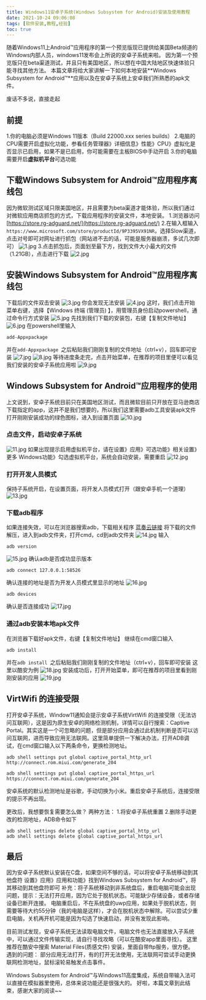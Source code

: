 ```yaml
---
title: Windows11安卓子系统(Windows Subsystem for Android)安装及使用教程
date: 2021-10-24 09:06:08
tags: [软件安装,教程,经验]
toc: true
---
```

随着Windows11上Android™应用程序的第一个预览版现已提供给美国Beta频道的Windows内部人员，windows11发布会上所说的安卓子系统来啦。
因为第一个预览版只在beta渠道测试，并且只有美国地区，所以想在中国大陆地区快速体验只能寻找其他方法。
本篇文章将给大家讲解一下如何本地安装**Windows Subsystem for Android™**应用以及在安卓子系统上安卓我们所熟悉的apk文件。
<!--more-->
废话不多说，直接走起
## 前提
1.你的电脑必须是Windows 11版本（Build 22000.xxx series builds）
2.电脑的CPU需要开启虚拟化功能，参看任务管理器》详细信息》性能》CPU》虚拟化是否显示已启用，如果不是已启用，你可能需要在主板BIOS中手动开启
3.你的电脑需要开启**虚拟机平台**可选功能
## 下载Windows Subsystem for Android™应用程序离线包
因为微软测试区域只限美国地区，并且需要为beta渠道才能体验，所以我们通过对微软应用商店抓包的方式，下载应用程序的安装文件，本地安装。
1.浏览器访问[https://store.rg-adguard.net/](https://store.rg-adguard.net/)
2.在输入框输入`https://www.microsoft.com/store/productId/9P3395VX91NR`，选择Slow渠道，点击对号即可对网址进行抓包（网站进不去的话，可能是服务器崩溃，多试几次即可）
![1.jpg](1.jpg)
3.点击抓包后，页面划至最下方，找到文件大小最大的文件（1.21GB），点击进行下载
![2.jpg](2.jpg)
## 安装Windows Subsystem for Android™应用程序离线包
下载后的文件双击安装
![3.jpg](3.jpg)
你会发现无法安装
![4.jpg](4.jpg)
这时，我们点击开始菜单右键，选择【Windows 终端 (管理员) 】，用管理员身份启动powershell，通过命令行方式安装
![5.jpg](5.jpg)
先找到我们下载的安装包，右键【复制文件地址】
![6.jpg](6.jpg)
在powershell里输入
```
add-Appxpackage 
```
并在`add-Appxpackage `之后粘贴我们刚刚复制的文件地址（ctrl+v），回车即可安装
![7.jpg](7.jpg)
![8.jpg](8.jpg)
等待进度条走完，点击开始菜单，在推荐的项目里便可以看见我们安装的安卓子系统应用啦
![9.jpg](9.jpg)
## Windows Subsystem for Android™应用程序的使用
上文说到，安卓子系统目前只在美国地区测试，而且微软目前只开放在亚马逊商店下载指定的app，这并不是我们想要的，所以我们这里需要adb工具安装apk文件
打开刚刚安装成功的绿色图标，进入到设置页面
![10.jpg](10.jpg)
### 点击文件，启动安卓子系统
![11.jpg](11.jpg)
如果出现提示启用虚拟机平台，请在设置》应用》可选功能》相关设置》更多 Windows功能》勾选虚拟机平台，系统会自动安装，需要重启
![12.jpg](12.jpg)
### 打开开发人员模式
保持子系统开启，在设置页面，将开发人员模式打开（跟安卓手机一个道理）
![13.jpg](13.jpg)
### 下载adb程序
如果连接失效，可以在浏览器搜索adb，下载相关程序
[蓝奏云链接](https://wws.lanzoui.com/iJL9fvl8oti)
将下载的文件解压，进入到adb文件夹，打开cmd，cd到adb文件夹
![14.jpg](14.jpg)
输入
```
adb version
```
![15.jpg](15.jpg)
确认adb是否成功显示版本
```
adb connect 127.0.0.1:58526
```
确认连接的地址是否为开发人员模式里显示的地址
![16.jpg](16.jpg)
```
adb devices
```
确认是否连接成功
![17.jpg](17.jpg)
### 通过adb安装本地apk文件
在浏览器下载好apk文件，右键【复制文件地址】
继续在cmd窗口输入
```
adb install 
```
并在`adb install `之后粘贴我们刚刚复制的文件地址（ctrl+v），回车即可安装
这里以酷安为例
![18.jpg](18.jpg)
安装成功后，打开开始菜单，即可在推荐的项目里看到刚刚安装的应用
![19.jpg](19.jpg)
## VirtWifi 的连接受限
打开安卓子系统，Window11通知会提示安卓子系统VirtWifi 的连接受限（无法访问互联网），这是因为原生安卓的网络检测机制，详情可以自行搜索：Captive Portal。其实这是一个可忽略的问题，但是部分应用会通过此机制判断是否可以访问互联网，进而导致应用无法联网。这里简单提供一下解决办法，打开ADB调试，在cmd窗口输入以下两条命令，更换检测地址。
```
adb shell settings put global captive_portal_http_url http://connect.rom.miui.com/generate_204
```
```
adb shell settings put global captive_portal_https_url https://connect.rom.miui.com/generate_204
```
安卓系统的默认检测地址是谷歌，手动切换为小米。重启安卓子系统后，连接受限的提示不再出现。

更改后，我想要恢复需要怎么做？
两种方法：
1.将安卓子系统重置
2.删除手动更改的检测地址，ADB命令如下
```
adb shell settings delete global captive_portal_http_url
adb shell settings delete global captive_portal_https_url
```
## 最后
因为安卓子系统默认安装在C盘，如果空间不够的话，可以将安卓子系统移动到其他盘符
设置》应用》应用和功能》找到Windows Subsystem for Android™，将其移动到其他盘符即可
补充：将子系统移动到非系统盘后，重启电脑可能会出现问题，提示：无法打开应用，因为它处于脱机状态。可能缺少存储设备，或者存储设备已断开连接。
电脑重启后，不在系统盘的uwp应用，如果处于脱机状态，则需要等待大约55分钟（我的电脑是这样），才会在脱机状态中解除。可以尝试少重启电脑，关机再开机可能是因为勾选了快速启动，并没有发现此影响。

目前测试发现，安卓子系统无法读取电脑文件，电脑文件也无法直接放入子系统中，可以通过文件传输实现，请自行寻找攻略（可以在酷安app里面寻找）。
这里推荐在酷安中搜索 Material Files(质感文件) 安装，里面自带ftp服务，很方便。
遇到的问题：
部分应用无法打开，有的打开无法使用，无法联网可尝试手动更换联网检测地址，鼠标滚轮易触发点击事件。

Windows Subsystem for Android™与Windows11高度集成，系统自带输入法可以直接在模拟器里使用，总体来说功能还是很强大的。
好啦，本篇文章到此结束，感谢大家的阅读~~